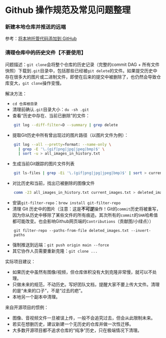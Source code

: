# Github 操作规范及常见问题整理

### 新建本地仓库并推送的远端
参考：[将本地托管代码添加到 GitHub](https://docs.github.com/zh/migrations/importing-source-code/using-the-command-line-to-import-source-code/adding-locally-hosted-code-to-github)

<!-- ## new branch to develop
* `git branch -a` : 查看所有的分支
* `git branch 'new_branch'` : 创建新分支
* `git checkout main` : 基于main分支创建新分支
* `git checkout 'new_branch'` : 切换到新分支
* `git add . && git commit -m "commit message"` : 完成工作

## local branch merge
* `git checkout main` : 切换到main分支
* `git merge 'new_branch'` : 将new_branch分支合并到main分支

## push branch to origin
* `git push -u origin 'new_branch'` : 推送本地分支到远端仓库

## remote branch merge
* 在github页面发起pullrequest请求

## 移除远端分支的目录/文件
* `git rm [-r] --cached 'dir/files'`
* `git commit -m "commit message"`
* `git push origin 'remote branch'` -->

### <del>清理仓库中的历史文件</del>【不要使用】
问题描述：`git clone`会将整个仓库的历史记录（完整的commit DAG + 所有文件快照）下载到`.git`目录中，包括那些已经被`git delete`的文件。如果提交历史中存在很多大的图片或二进制文件，即使在后来的提交中被删除了，也仍然会导致仓库变大，`git clone`操作变慢。

解决方法：
* `cd 仓库根目录`
* 清理前确认`.git`目录大小：`du -sh .git`
* 查看“历史中存在、当前已删除”的文件：
<div style="margin-left: 2em"> <!--代码块的缩进-->

```bash
git log --diff-filter=D --summary | grep delete
```
</div>

* 提取Git历史中所有曾出现过的图片路径（以图片文件为例）：
<div style="margin-left: 2em">

```bash
git log --all --pretty=format: --name-only \
  | grep -E '\.(gif|png|jpg|jpeg|bmp)$' \
  | sort -u > all_images_in_history.txt
```
</div>

* 生成当前Git跟踪的图片文件列表
<div style="margin-left: 2em"> 

```bash
git ls-files | grep -Ei '\.(gif|png|jpg|jpeg|bmp)$' | sort > current_images.txt
```
</div>

* 对比历史和当前，找出已被删除的图像文件
<div style="margin-left: 2em"> 

```bash
comm -23 all_images_in_history.txt current_images.txt > deleted_images.txt
```
</div>

* 安装`git-filter-repo`：`brew install git-filter-repo`
* 清理 Git 历史中的图片（注意：这是**不可逆**操作！Git的`commit`历史将被重写，因为你从历史中移除了某些文件的所有痕迹。其次所有的`commit`的`SHA`哈希值都可能改变。也会影响Github网页端的`Contributions`（贡献图/小绿点））
<div style="margin-left: 2em"> 

```shell
git filter-repo --paths-from-file deleted_images.txt --invert-paths
```
</div>

* 强制推送到远端：`git push origin main --force`
* 其它协作人员需要重新克隆：`git clone ...`

实际项目建议：
* 如果历史中虽然有图像/视频，但仓库体积没有大到克隆非常慢，就可以不处理。
* 只做未来的规范，不动历史。写好团队文档，提醒大家不要上传大文件。清理的是“未来的口子”，不是“过去的疤”。
* 本地另一个副本中清理。

来自开源项目的惯例：
* 图像、音视频文件一旦被误上传，一般不会追究过去，但会从此限制未来。
* 若实在想删历史，建议新建一个无历史的仓库并做一次性迁移。
* 大多数开源项目都不追求仓库的“纯净”历史，只在极端情况下清理。